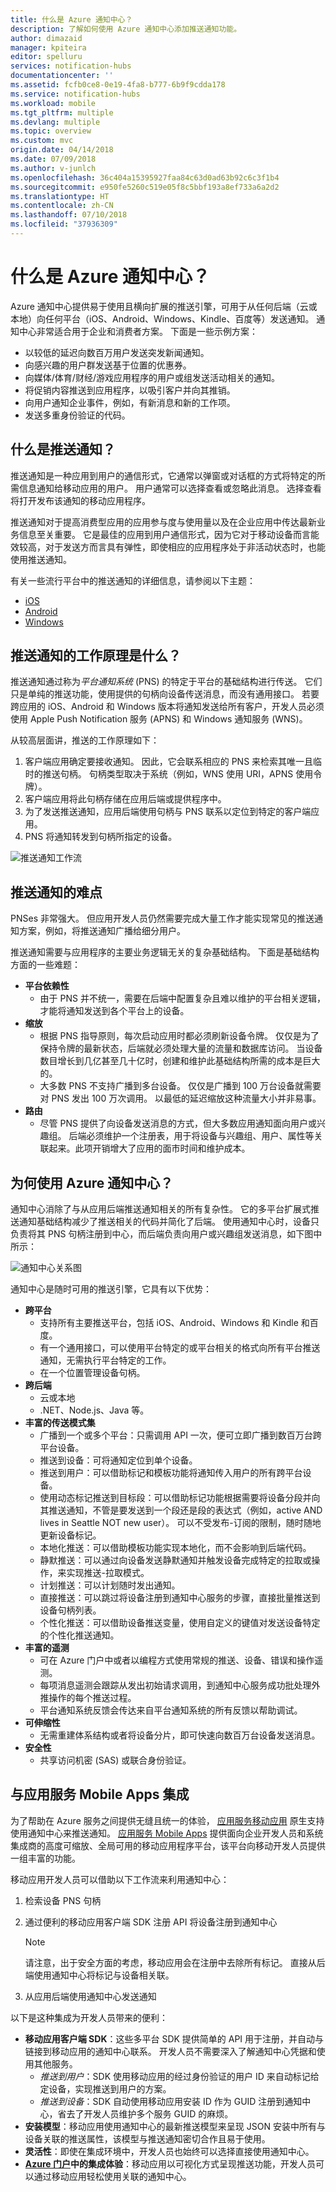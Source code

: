 ```yaml
---
title: 什么是 Azure 通知中心？
description: 了解如何使用 Azure 通知中心添加推送通知功能。
author: dimazaid
manager: kpiteira
editor: spelluru
services: notification-hubs
documentationcenter: ''
ms.assetid: fcfb0ce8-0e19-4fa8-b777-6b9f9cdda178
ms.service: notification-hubs
ms.workload: mobile
ms.tgt_pltfrm: multiple
ms.devlang: multiple
ms.topic: overview
ms.custom: mvc
origin.date: 04/14/2018
ms.date: 07/09/2018
ms.author: v-junlch
ms.openlocfilehash: 36c404a15395927faa84c63d0ad63b92c6c3f1b4
ms.sourcegitcommit: e950fe5260c519e05f8c5bbf193a8ef733a6a2d2
ms.translationtype: HT
ms.contentlocale: zh-CN
ms.lasthandoff: 07/10/2018
ms.locfileid: "37936309"
---
```

# <a name="what-is-azure-notification-hubs"></a>什么是 Azure 通知中心？
Azure 通知中心提供易于使用且横向扩展的推送引擎，可用于从任何后端（云或本地）向任何平台（iOS、Android、Windows、Kindle、百度等）发送通知。 通知中心非常适合用于企业和消费者方案。 下面是一些示例方案：

- 以较低的延迟向数百万用户发送突发新闻通知。
- 向感兴趣的用户群发送基于位置的优惠券。
- 向媒体/体育/财经/游戏应用程序的用户或组发送活动相关的通知。
- 将促销内容推送到应用程序，以吸引客户并向其推销。
- 向用户通知企业事件，例如，有新消息和新的工作项。
- 发送多重身份验证的代码。

## <a name="what-are-push-notifications"></a>什么是推送通知？
推送通知是一种应用到用户的通信形式，它通常以弹窗或对话框的方式将特定的所需信息通知给移动应用的用户。 用户通常可以选择查看或忽略此消息。 选择查看将打开发布该通知的移动应用程序。

推送通知对于提高消费型应用的应用参与度与使用量以及在企业应用中传达最新业务信息至关重要。 它是最佳的应用到用户通信形式，因为它对于移动设备而言能效较高，对于发送方而言具有弹性，即使相应的应用程序处于非活动状态时，也能使用推送通知。

有关一些流行平台中的推送通知的详细信息，请参阅以下主题： 
- [iOS](https://developer.apple.com/notifications/)
- [Android](https://developer.android.com/guide/topics/ui/notifiers/notifications.html)
- [Windows](http://msdn.microsoft.com/library/windows/apps/hh779725.aspx)

## <a name="how-push-notifications-work"></a>推送通知的工作原理是什么？
推送通知通过称为*平台通知系统* (PNS) 的特定于平台的基础结构进行传送。 它们只是单纯的推送功能，使用提供的句柄向设备传送消息，而没有通用接口。 若要跨应用的 iOS、Android 和 Windows 版本将通知发送给所有客户，开发人员必须使用 Apple Push Notification 服务 (APNS) 和 Windows 通知服务 (WNS)。

从较高层面讲，推送的工作原理如下：

1. 客户端应用确定要接收通知。 因此，它会联系相应的 PNS 来检索其唯一且临时的推送句柄。 句柄类型取决于系统（例如，WNS 使用 URI，APNS 使用令牌）。
2. 客户端应用将此句柄存储在应用后端或提供程序中。
3. 为了发送推送通知，应用后端使用句柄与 PNS 联系以定位到特定的客户端应用。
4. PNS 将通知转发到句柄所指定的设备。

![推送通知工作流](./media/notification-hubs-overview/registration-diagram.png)

## <a name="the-challenges-of-push-notifications"></a>推送通知的难点
PNSes 非常强大。 但应用开发人员仍然需要完成大量工作才能实现常见的推送通知方案，例如，将推送通知广播给细分用户。

推送通知需要与应用程序的主要业务逻辑无关的复杂基础结构。 下面是基础结构方面的一些难题：

- **平台依赖性**
    - 由于 PNS 并不统一，需要在后端中配置复杂且难以维护的平台相关逻辑，才能将通知发送到各个平台上的设备。
- **缩放**
    - 根据 PNS 指导原则，每次启动应用时都必须刷新设备令牌。 仅仅是为了保持令牌的最新状态，后端就必须处理大量的流量和数据库访问。 当设备数目增长到几亿甚至几十亿时，创建和维护此基础结构所需的成本是巨大的。
    - 大多数 PNS 不支持广播到多台设备。 仅仅是广播到 100 万台设备就需要对 PNS 发出 100 万次调用。 以最低的延迟缩放这种流量大小并非易事。
- **路由** 
    - 尽管 PNS 提供了向设备发送消息的方式，但大多数应用通知面向用户或兴趣组。 后端必须维护一个注册表，用于将设备与兴趣组、用户、属性等关联起来。此项开销增大了应用的面市时间和维护成本。

## <a name="why-use-azure-notification-hubs"></a>为何使用 Azure 通知中心？
通知中心消除了与从应用后端推送通知相关的所有复杂性。 它的多平台扩展式推送通知基础结构减少了推送相关的代码并简化了后端。 使用通知中心时，设备只负责将其 PNS 句柄注册到中心，而后端负责向用户或兴趣组发送消息，如下图中所示：

![通知中心关系图](./media/notification-hubs-overview/notification-hub-diagram.png)

通知中心是随时可用的推送引擎，它具有以下优势：

- **跨平台**
    - 支持所有主要推送平台，包括 iOS、Android、Windows 和 Kindle 和百度。
    - 有一个通用接口，可以使用平台特定的或平台相关的格式向所有平台推送通知，无需执行平台特定的工作。
    - 在一个位置管理设备句柄。
- **跨后端**
    - 云或本地
    - .NET、Node.js、Java 等。
- **丰富的传送模式集**
    - 广播到一个或多个平台：只需调用 API 一次，便可立即广播到数百万台跨平台设备。
    - 推送到设备：可将通知定位到单个设备。
    - 推送到用户：可以借助标记和模板功能将通知传入用户的所有跨平台设备。
    - 使用动态标记推送到目标段：可以借助标记功能根据需要将设备分段并向其推送通知，不管是要发送到一个段还是段的表达式（例如，active AND lives in Seattle NOT new user）。 可以不受发布-订阅的限制，随时随地更新设备标记。
    - 本地化推送：可以借助模板功能实现本地化，而不会影响到后端代码。
    - 静默推送：可以通过向设备发送静默通知并触发设备完成特定的拉取或操作，来实现推送-拉取模式。
    - 计划推送：可以计划随时发出通知。
    - 直接推送：可以跳过将设备注册到通知中心服务的步骤，直接批量推送到设备句柄列表。
    - 个性化推送：可以借助设备推送变量，使用自定义的键值对发送设备特定的个性化推送通知。
- **丰富的遥测**
    - 可在 Azure 门户中或者以编程方式使用常规的推送、设备、错误和操作遥测。
    - 每项消息遥测会跟踪从发出初始请求调用，到通知中心服务成功批处理外推操作的每个推送过程。
    - 平台通知系统反馈会传达来自平台通知系统的所有反馈以帮助调试。
- **可伸缩性** 
    - 无需重建体系结构或者将设备分片，即可快速向数百万台设备发送消息。
- **安全性**
    - 共享访问机密 (SAS) 或联合身份验证。

## <a name="integration-with-app-service-mobile-apps"></a>与应用服务 Mobile Apps 集成
为了帮助在 Azure 服务之间提供无缝且统一的体验， [应用服务移动应用](../app-service-mobile/app-service-mobile-value-prop.md) 原生支持使用通知中心来推送通知。 
  [应用服务 Mobile Apps](../app-service-mobile/app-service-mobile-value-prop.md) 提供面向企业开发人员和系统集成商的高度可缩放、全局可用的移动应用程序平台，该平台向移动开发人员提供一组丰富的功能。

移动应用开发人员可以借助以下工作流来利用通知中心：

1. 检索设备 PNS 句柄
2. 通过便利的移动应用客户端 SDK 注册 API 将设备注册到通知中心

    > [!NOTE]
    > 请注意，出于安全方面的考虑，移动应用会在注册中去除所有标记。 直接从后端使用通知中心将标记与设备相关联。
1. 从应用后端使用通知中心发送通知

以下是这种集成为开发人员带来的便利：

- **移动应用客户端 SDK**：这些多平台 SDK 提供简单的 API 用于注册，并自动与链接到移动应用的通知中心联系。 开发人员不需要深入了解通知中心凭据和使用其他服务。
    - *推送到用户*：SDK 使用移动应用的经过身份验证的用户 ID 来自动标记给定设备，实现推送到用户的方案。
    - *推送到设备*：SDK 自动使用移动应用安装 ID 作为 GUID 注册到通知中心，省去了开发人员维护多个服务 GUID 的麻烦。
- **安装模型**：移动应用使用通知中心的最新推送模型来呈现 JSON 安装中所有与设备关联的推送属性，该模型与推送通知密切合作且易于使用。
- **灵活性**：即使在集成环境中，开发人员也始终可以选择直接使用通知中心。
- **[Azure 门户](https://portal.azure.cn)中的集成体验**：移动应用以可视化方式呈现推送功能，开发人员可以通过移动应用轻松使用关联的通知中心。


[0]: ./media/notification-hubs-overview/registration-diagram.png
[1]: ./media/notification-hubs-overview/notification-hub-diagram.png
[How customers are using Notification Hubs]: /notification-hubs
[Notification Hubs tutorials and guides]: /notification-hubs
[iOS]:./notification-hubs-ios-apple-push-notification-apns-get-started.md
[Windows Universal]:./notification-hubs-windows-store-dotnet-get-started-wns-push-notification.md
[Windows Phone]:./notification-hubs-windows-mobile-push-notifications-mpns.md
[Kindle]:./notification-hubs-kindle-amazon-adm-push-notification.md
[Xamarin.iOS]:./xamarin-notification-hubs-ios-push-notification-apns-get-started.md
[Microsoft.WindowsAzure.Messaging.NotificationHub]: http://msdn.microsoft.com/library/microsoft.windowsazure.messaging.notificationhub.aspx
[Microsoft.ServiceBus.Notifications]: http://msdn.microsoft.com/library/microsoft.servicebus.notifications.aspx
[App Service Mobile Apps]: ../app-service-mobile/app-service-mobile-value-prop.md
[templates]: notification-hubs-templates-cross-platform-push-messages.md
[Azure portal]: https://portal.azure.cn
[tags]: http://msdn.microsoft.com/library/azure/dn530749.aspx

<!-- Update_Description: wording update -->